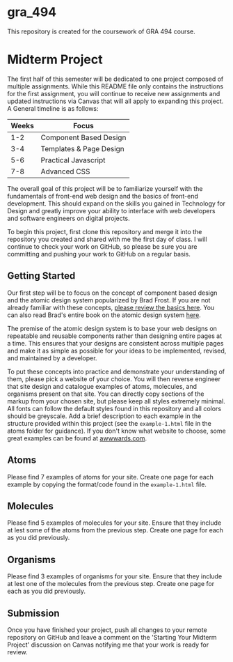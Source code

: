 # gra_494

This repository is created for the coursework of GRA 494 course.

# Midterm Project

The first half of this semester will be dedicated to one project composed of multiple assignments. While this README file only contains the instructions for the first assignment, you will continue to receive new assignments and updated instructions via Canvas that will all apply to expanding this project. A General timeline is as follows:

| Weeks | Focus                   |
| ----- | ----------------------- |
| 1-2   | Component Based Design  |
| 3-4   | Templates & Page Design |
| 5-6   | Practical Javascript    |
| 7-8   | Advanced CSS            |

The overall goal of this project will be to familiarize yourself with the fundamentals of front-end web design and the basics of front-end development. This should expand on the skills you gained in Technology for Design and greatly improve your ability to interface with web developers and software engineers on digital projects.

To begin this project, first clone this repository and merge it into the repository you created and shared with me the first day of class. I will continue to check your work on GitHub, so please be sure you are committing and pushing your work to GitHub on a regular basis.

## Getting Started

Our first step will be to focus on the concept of component based design and the atomic design system popularized by Brad Frost. If you are not already familiar with these concepts, [please review the basics here](https://bradfrost.com/blog/post/atomic-web-design/). You can also read Brad's entire book on the atomic design system [here](https://atomicdesign.bradfrost.com/table-of-contents/).

The premise of the atomic design system is to base your web designs on repeatable and reusable components rather than designing entire pages at a time. This ensures that your designs are consistent across multiple pages and make it as simple as possible for your ideas to be implemented, revised, and maintained by a developer.

To put these concepts into practice and demonstrate your understanding of them, please pick a website of your choice. You will then reverse engineer that site design and catalogue examples of atoms, molecules, and organisms present on that site. You can directly copy sections of the markup from your chosen site, but please keep all styles extremely minimal. All fonts can follow the default styles found in this repository and all colors should be greyscale. Add a brief description to each example in the structure provided within this project (see the `example-1.html` file in the atoms folder for guidance). If you don't know what website to choose, some great examples can be found at [awwwards.com](https://www.awwwards.com/).

## Atoms

Please find 7 examples of atoms for your site. Create one page for each example by copying the format/code found in the `example-1.html` file.

## Molecules

Please find 5 examples of molecules for your site. Ensure that they include at lest some of the atoms from the previous step. Create one page for each as you did previously.

## Organisms

Please find 3 examples of organisms for your site. Ensure that they include at lest one of the molecules from the previous step. Create one page for each as you did previously.

## Submission

Once you have finished your project, push all changes to your remote repository on GitHub and leave a comment on the 'Starting Your Midterm Project' discussion on Canvas notifying me that your work is ready for review.
